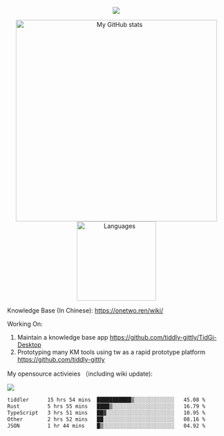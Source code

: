 <a href="https://github.com/linonetwo">
    <p align="center">
        <img src="https://github-profile-trophy.vercel.app/?username=linonetwo&column=7&theme=onedark"/>
    </p>
</a>
<a align="center" href="https://github.com/linonetwo">
  <p align="center">
    <img src="https://github-readme-stats.vercel.app/api?username=linonetwo&show_icons=true&count_private=true" alt="My GitHub stats" width="465"/>
    <img src="https://github-readme-stats.vercel.app/api/top-langs/?username=linonetwo&layout=compact&langs_count=10" alt="Languages" height="183">
  </p>
</a>

Knowledge Base (In Chinese): https://onetwo.ren/wiki/

Working On: 

1. Maintain a knowledge base app https://github.com/tiddly-gittly/TidGi-Desktop
1. Prototyping many KM tools using tw as a rapid prototype platform https://github.com/tiddly-gittly

My opensource activieies （including wiki update):

![](https://visitor-badge.glitch.me/badge?page_id=linonetwo.linonetwo)

<!--START_SECTION:waka-->

```txt
tiddler      15 hrs 54 mins  ███████████▒░░░░░░░░░░░░░   45.08 %
Rust         5 hrs 55 mins   ████▒░░░░░░░░░░░░░░░░░░░░   16.79 %
TypeScript   3 hrs 51 mins   ██▓░░░░░░░░░░░░░░░░░░░░░░   10.95 %
Other        2 hrs 52 mins   ██░░░░░░░░░░░░░░░░░░░░░░░   08.16 %
JSON         1 hr 44 mins    █▒░░░░░░░░░░░░░░░░░░░░░░░   04.92 %
```

<!--END_SECTION:waka-->
